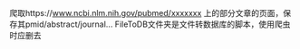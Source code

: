 爬取https://www.ncbi.nlm.nih.gov/pubmed/xxxxxxx
上的部分文章的页面，保存其pmid/abstract/journal...
FileToDB文件夹是文件转数据库的脚本，使用爬虫时应删去
